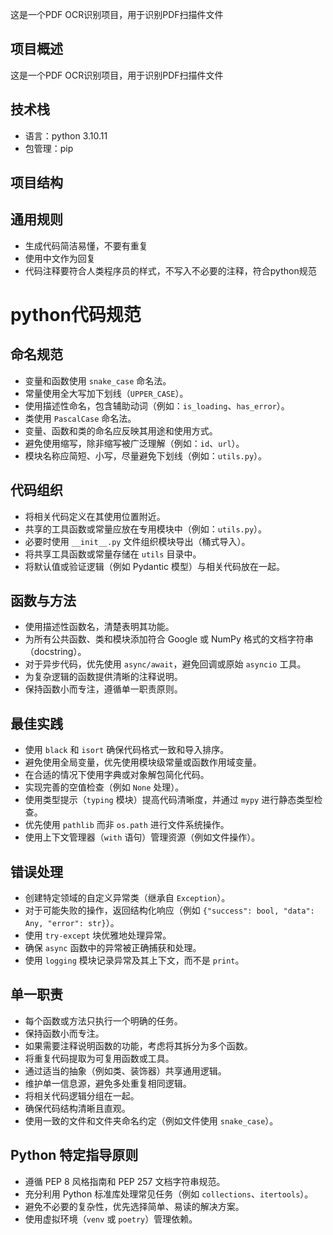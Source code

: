 这是一个PDF OCR识别项目，用于识别PDF扫描件文件

## 项目概述

这是一个PDF OCR识别项目，用于识别PDF扫描件文件

## 技术栈
- 语言：python 3.10.11
- 包管理：pip

## 项目结构


## 通用规则
- 生成代码简洁易懂，不要有重复
- 使用中文作为回复
- 代码注释要符合人类程序员的样式，不写入不必要的注释，符合python规范

# python代码规范

## 命名规范

- 变量和函数使用 `snake_case` 命名法。
- 常量使用全大写加下划线（`UPPER_CASE`）。
- 使用描述性命名，包含辅助动词（例如：`is_loading`、`has_error`）。
- 类使用 `PascalCase` 命名法。
- 变量、函数和类的命名应反映其用途和使用方式。
- 避免使用缩写，除非缩写被广泛理解（例如：`id`、`url`）。
- 模块名称应简短、小写，尽量避免下划线（例如：`utils.py`）。

## 代码组织

- 将相关代码定义在其使用位置附近。
- 共享的工具函数或常量应放在专用模块中（例如：`utils.py`）。
- 必要时使用 `__init__.py` 文件组织模块导出（桶式导入）。
- 将共享工具函数或常量存储在 `utils` 目录中。
- 将默认值或验证逻辑（例如 Pydantic 模型）与相关代码放在一起。

## 函数与方法

- 使用描述性函数名，清楚表明其功能。
- 为所有公共函数、类和模块添加符合 Google 或 NumPy 格式的文档字符串（docstring）。
- 对于异步代码，优先使用 `async/await`，避免回调或原始 `asyncio` 工具。
- 为复杂逻辑的函数提供清晰的注释说明。
- 保持函数小而专注，遵循单一职责原则。

## 最佳实践

- 使用 `black` 和 `isort` 确保代码格式一致和导入排序。
- 避免使用全局变量，优先使用模块级常量或函数作用域变量。
- 在合适的情况下使用字典或对象解包简化代码。
- 实现完善的空值检查（例如 `None` 处理）。
- 使用类型提示（`typing` 模块）提高代码清晰度，并通过 `mypy` 进行静态类型检查。
- 优先使用 `pathlib` 而非 `os.path` 进行文件系统操作。
- 使用上下文管理器（`with` 语句）管理资源（例如文件操作）。

## 错误处理

- 创建特定领域的自定义异常类（继承自 `Exception`）。
- 对于可能失败的操作，返回结构化响应（例如 `{"success": bool, "data": Any, "error": str}`）。
- 使用 `try-except` 块优雅地处理异常。
- 确保 `async` 函数中的异常被正确捕获和处理。
- 使用 `logging` 模块记录异常及其上下文，而不是 `print`。

## 单一职责

- 每个函数或方法只执行一个明确的任务。
- 保持函数小而专注。
- 如果需要注释说明函数的功能，考虑将其拆分为多个函数。
- 将重复代码提取为可复用函数或工具。
- 通过适当的抽象（例如类、装饰器）共享通用逻辑。
- 维护单一信息源，避免多处重复相同逻辑。
- 将相关代码逻辑分组在一起。
- 确保代码结构清晰且直观。
- 使用一致的文件和文件夹命名约定（例如文件使用 `snake_case`）。

## Python 特定指导原则

- 遵循 PEP 8 风格指南和 PEP 257 文档字符串规范。
- 充分利用 Python 标准库处理常见任务（例如 `collections`、`itertools`）。
- 避免不必要的复杂性，优先选择简单、易读的解决方案。
- 使用虚拟环境（`venv` 或 `poetry`）管理依赖。
